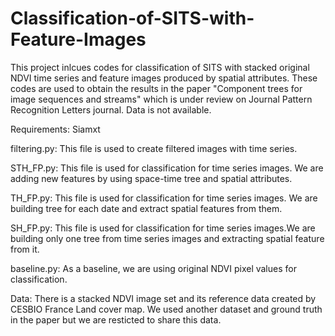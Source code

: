 # Classification-of-SITS-with-Feature-Images

This project inlcues codes for classification of SITS with stacked original NDVI time series and feature images produced by spatial attributes. These codes are used to obtain the results in the paper "Component trees for image sequences and streams" which is under review on Journal Pattern Recognition Letters journal. Data is not available.

Requirements: Siamxt

filtering.py: This file is used to create filtered images with time series.

STH_FP.py: This file is used for classification for time series images. We are adding new features by using space-time tree and spatial attributes.

TH_FP.py: This file is used for classification for time series images. We are building tree for each date and extract spatial features from them.

SH_FP.py: This file is used for classification for time series images.We are building only one tree from time series images and extracting spatial feature from it.

baseline.py: As a baseline, we are using original NDVI pixel values for classification.

Data: There is a stacked NDVI image set and its reference data created by CESBIO France Land cover map. We used another dataset and ground truth in the paper but we are resticted to share this data.

